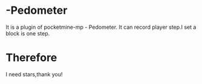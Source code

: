 # -Pedometer
  
  It is a plugin of pocketmine-mp - Pedometer.
  It can record player step.I set a block is one step.
  
# Therefore

  I need stars,thank you!
